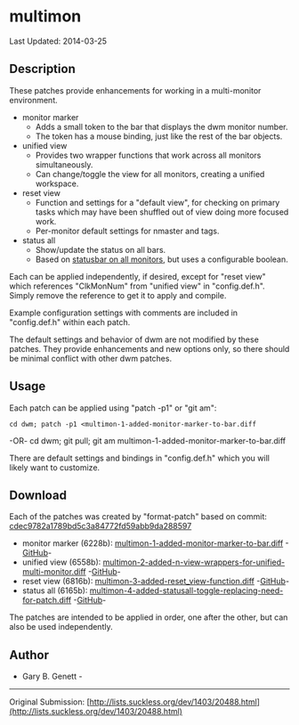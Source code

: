 multimon
========

Last Updated: 2014-03-25

Description
-----------

These patches provide enhancements for working in a multi-monitor environment.

  * monitor marker
    * Adds a small token to the bar that displays the dwm monitor number.
    * The token has a mouse binding, just like the rest of the bar objects.
  * unified view
    * Provides two wrapper functions that work across all monitors simultaneously.
    * Can change/toggle the view for all monitors, creating a unified workspace.
  * reset view
    * Function and settings for a "default view", for checking on primary tasks which may have been shuffled out of view doing more focused work.
    * Per-monitor default settings for nmaster and tags.
  * status all
    * Show/update the status on all bars.
    * Based on [statusbar on all monitors](http://dwm.suckless.org/patches/statusallmons), but uses a configurable boolean.

Each can be applied independently, if desired, except for "reset view" which references "ClkMonNum" from "unified view" in "config.def.h".  Simply remove the reference to get it to apply and compile.

Example configuration settings with comments are included in "config.def.h" within each patch.

The default settings and behavior of dwm are not modified by these patches.  They provide enhancements and new options only, so there should be minimal conflict with other dwm patches.

Usage
-----

Each patch can be applied using "patch -p1" or "git am":

    cd dwm; patch -p1 <multimon-1-added-monitor-marker-to-bar.diff
-OR-
    cd dwm; git pull; git am multimon-1-added-monitor-marker-to-bar.diff

There are default settings and bindings in "config.def.h" which you will likely want to customize.

Download
--------

Each of the patches was created by "format-patch" based on commit: [cdec9782a1789bd5c3a84772fd59abb9da288597](http://git.suckless.org/dwm/commit/?id=cdec9782a1789bd5c3a84772fd59abb9da288597)

  * monitor marker (6228b): [multimon-1-added-monitor-marker-to-bar.diff](multimon-1-added-monitor-marker-to-bar.diff) -[GitHub](https://github.com/garybgenett/.dwm/commit/143e7f2f3caa047469c7219cd6b0cb704466683f)-
  * unified view   (6558b): [multimon-2-added-n-view-wrappers-for-unified-multi-monitor.diff](multimon-2-added-n-view-wrappers-for-unified-multi-monitor.diff) -[GitHub](https://github.com/garybgenett/.dwm/commit/2521a74714bb7c4b8787f30584f1565cc582928b)-
  * reset view     (6816b): [multimon-3-added-reset_view-function.diff](multimon-3-added-reset_view-function.diff) -[GitHub](https://github.com/garybgenett/.dwm/commit/b9f79c3dd07b285e974b2dfdf2371a72467539bb)-
  * status all     (6165b): [multimon-4-added-statusall-toggle-replacing-need-for-patch.diff](multimon-4-added-statusall-toggle-replacing-need-for-patch.diff) -[GitHub](https://github.com/garybgenett/.dwm/commit/d318ffdc7ab7a365e548776a1d8ed5ccbd67cd42)-

The patches are intended to be applied in order, one after the other, but can also be used independently.

Author
------

 * Gary B. Genett - <me at garybgenett dot net>

---
Original Submission: [http://lists.suckless.org/dev/1403/20488.html](http://lists.suckless.org/dev/1403/20488.html)
